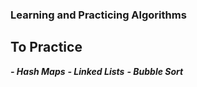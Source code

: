 ### Learning and Practicing Algorithms
## To Practice ##
***- Hash Maps***
***- Linked Lists***
***- Bubble Sort***
